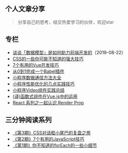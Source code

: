 ## 个人文章分享

> 分享自己的思考，结交热爱学习的伙伴，欢迎star

## 专栏

* [谈谈「数据模型」是如何助力前端开发的](https://mp.weixin.qq.com/s/q6xybux0fhrUz5HE5TY0aA)（2019-08-22）
* [CSS的一些你可能不知道的强大技巧](https://juejin.im/post/5d0b76d8f265da1b602909c5)
* [7个有用的Vue开发技巧](https://juejin.im/post/5ce3b519f265da1bb31c0d5f)
* [从0到1完成一个Babel插件](https://juejin.im/post/5cbe76d8f265da036d79bbe5)
* [小程序数据通信方法大全](https://juejin.im/post/5cb2f572e51d456e6154b402)
* [小程序性能优化的几点实践技巧](https://mp.weixin.qq.com/s/zhBQmjDoo056hlyR41RTIw)
* [小程序Video组件实践总结](https://juejin.im/post/5c4ee15cf265da61193c32f2)
* [(译)函数式组件在Vue.js中的运用](https://juejin.im/post/5c2d7030f265da613a54236f)
* [React 系列之一起认识 Render Prop](https://juejin.im/post/5a965ac6f265da4e7a78889d)

## 三分钟阅读系列
* [《第3期》CSS对话框小尾巴的复盘之旅](https://juejin.im/post/5cdc0458f265da03a1584fd0)
* [《第2期》7个有用的JavaScript技巧](https://juejin.im/post/5cc6f07ce51d456e3a5f089b)
* [《第1期》你不知道的forEach的一些小细节](https://juejin.im/post/5cb860eaf265da03ac0d052b)
